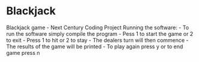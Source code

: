 # Blackjack
 Blackjack game - Next Century Coding Project
 Running the software:
    - To run the software simply compile the program
    - Pess 1 to start the game or 2 to exit
    - Press 1 to hit or 2 to stay 
    - The dealers turn will then commence
    - The results of the game will be printed
    - To play again press y or to end game press n
    
